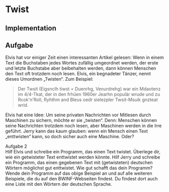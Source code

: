 # Twist


## Implementation


## Aufgabe
Elvis hat vor einiger Zeit einen interessanten Artikel 
gelesen: Wenn in einem Text die Buchstaben jedes 
Wortes zufällig umgeordnet werden, der erste und 
letzte Buchstabe aber beibehalten werden, dann 
können Menschen den Text oft trotzdem noch 
lesen. Elvis, ein begnadeter Tänzer, nennt dieses 
Umordnen „Twisten“. Zum Beispiel: 

> Der Twsit 
> (Eigsnclh tiwst = Duenrhg, Venurdrehg) 
> war ein Mdaotenz im 4/4-Tkat, 
> der in den frhüen 1960er Jearhn populär 
> wrude und zu 
> Rcok'n'Roll, Ryhthm and Bleus oedr sielezpler 
> Twsit-Msuik gnzteat wrid.

Elvis hat eine Idee: Um seine privaten Nachrichten 
vor Mitlesen durch Maschinen zu sichern, möchte 
er sie „twisten“. Denn: Menschen können seine 
Nachrichten trotzdem noch lesen, aber Maschinen 
werden in die Irre geführt. 
Jerry kann das kaum glauben: wenn ein Mensch 
einen Text „enttwisten“ kann, so doch sicher auch 
eine Maschine. Oder? 

Aufgabe 2  <br>
Hilf Elvis und schreibe ein Programm, das einen 
Text twistet. 
Überlege dir, wie ein getwisteter Text 
enttwistet werden könnte. Hilf Jerry und 
schreibe ein Programm, das einen gegebenen 
Text mit (getwisteten) deutschen Wörtern 
möglichst gut enttwistet. Wie gut schafft 
das dein Programm? 
Wende dein Programm auf das obige Beispiel an 
und auf alle weiteren Beispiele, die du auf den 
BWINF-Webseiten
 findest. Du findest dort auch 
eine Liste mit den Wörtern der deutschen Sprache.
